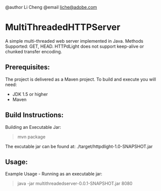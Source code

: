 @author Li Cheng
@email liche@adobe.com

MultiThreadedHTTPServer
=======================

A simple multi-threaded web server implemented in Java.
Methods Supported: GET, HEAD.
HTTPdLight does not support keep-alive or chunked transfer encoding.

Prerequisites:
-------------------------

The project is delivered as a Maven project. To build and execute you will need:

* JDK 1.5 or higher
* Maven

Build Instructions:
-------------------------

Building an Executable Jar:
> mvn package

The excutable jar can be found at: ./target/httpdlight-1.0-SNAPSHOT.jar

Usage:
-------------------------

Example Usage - Running as an executable jar:

> java -jar multithreadedserver-0.0.1-SNAPSHOT.jar 8080
